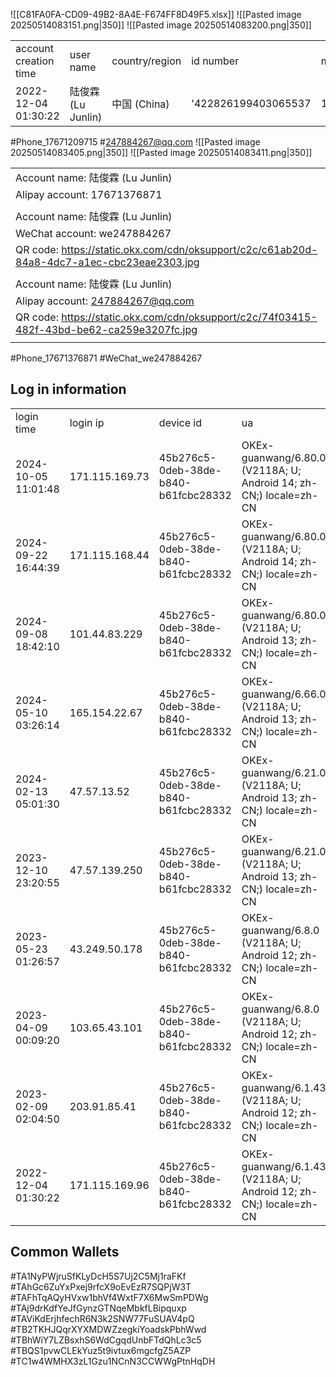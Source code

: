 ![[C81FA0FA-CD09-49B2-8A4E-F674FF8D49F5.xlsx]]
![[Pasted image 20250514083151.png|350]]
![[Pasted image 20250514083200.png|350]]

|                       |                 |                |                     |               |                  |                    |                |
| --------------------- | --------------- | -------------- | ------------------- | ------------- | ---------------- | ------------------ | -------------- |
| account creation time | user name       | country/region | id number           | mobile number | email            | uuid               | nationality en |
| 2022-12-04 01:30:22   | 陆俊霖 (Lu Junlin) | 中国 (China)     | '422826199403065537 | 17671209715   | 247884267@qq.com | 385148935519484478 | 中国 (China)     |
#Phone_17671209715
#247884267@qq.com
![[Pasted image 20250514083405.png|350]]
![[Pasted image 20250514083411.png|350]]

|                                                                                            |
| ------------------------------------------------------------------------------------------ |
| Account name: 陆俊霖 (Lu Junlin)                                                              |
| Alipay account: 17671376871                                                                |
|                                                                                            |
| Account name: 陆俊霖 (Lu Junlin)                                                              |
| WeChat account: we247884267                                                                |
| QR code: https://static.okx.com/cdn/oksupport/c2c/c61ab20d-84a8-4dc7-a1ec-cbc23eae2303.jpg |
|                                                                                            |
| Account name: 陆俊霖 (Lu Junlin)                                                              |
| Alipay account: 247884267@qq.com                                                           |
| QR code: https://static.okx.com/cdn/oksupport/c2c/74f03415-482f-43bd-be62-ca259e3207fc.jpg |
|                                                                                            |
#Phone_17671376871 
#WeChat_we247884267


## Log in information
|                     |                |                                      |                                                                   |                                                                                           |     |     |     |     |     |
| ------------------- | -------------- | ------------------------------------ | ----------------------------------------------------------------- | ----------------------------------------------------------------------------------------- | --- | --- | --- | --- | --- |
| login time          | login ip       | device id                            | ua                                                                |                                                                                           |     |     |     |     |     |
| 2024-10-05 11:01:48 | 171.115.169.73 | 45b276c5-0deb-38de-b840-b61fcbc28332 | OKEx-guanwang/6.80.0 (V2118A; U; Android 14; zh-CN;) locale=zh-CN |                                                                                           |     |     |     |     |     |
| 2024-09-22 16:44:39 | 171.115.168.44 | 45b276c5-0deb-38de-b840-b61fcbc28332 | OKEx-guanwang/6.80.0 (V2118A; U; Android 14; zh-CN;) locale=zh-CN |                                                                                           |     |     |     |     |     |
| 2024-09-08 18:42:10 | 101.44.83.229  | 45b276c5-0deb-38de-b840-b61fcbc28332 | OKEx-guanwang/6.80.0 (V2118A; U; Android 13; zh-CN;) locale=zh-CN |                                                                                           |     |     |     |     |     |
| 2024-05-10 03:26:14 | 165.154.22.67  | 45b276c5-0deb-38de-b840-b61fcbc28332 | OKEx-guanwang/6.66.0 (V2118A; U; Android 13; zh-CN;) locale=zh-CN |                                                                                           |     |     |     |     |     |
| 2024-02-13 05:01:30 | 47.57.13.52    | 45b276c5-0deb-38de-b840-b61fcbc28332 | OKEx-guanwang/6.21.0 (V2118A; U; Android 13; zh-CN;) locale=zh-CN |                                                                                           |     |     |     |     |     |
| 2023-12-10 23:20:55 | 47.57.139.250  | 45b276c5-0deb-38de-b840-b61fcbc28332 | OKEx-guanwang/6.21.0 (V2118A; U; Android 13; zh-CN;) locale=zh-CN |                                                                                           |     |     |     |     |     |
| 2023-05-23 01:26:57 | 43.249.50.178  | 45b276c5-0deb-38de-b840-b61fcbc28332 | OKEx-guanwang/6.8.0 (V2118A; U; Android 12; zh-CN;) locale=zh-CN  | xingyeleyan@gmail.com wenxin.bao@foxmail.com 906606949@qq.com<br><br>zhu1303371@gmail.com | 孙智亮 |     |     |     |     |
| 2023-04-09 00:09:20 | 103.65.43.101  | 45b276c5-0deb-38de-b840-b61fcbc28332 | OKEx-guanwang/6.8.0 (V2118A; U; Android 12; zh-CN;) locale=zh-CN  | highmore126@gmail.com<br>xing cheng                                                       |     |     |     |     |     |
| 2023-02-09 02:04:50 | 203.91.85.41   | 45b276c5-0deb-38de-b840-b61fcbc28332 | OKEx-guanwang/6.1.43 (V2118A; U; Android 12; zh-CN;) locale=zh-CN | 王煜 wy1923478153@gmail.com lots of random emails and usernames                             |     |     |     |     |     |
| 2022-12-04 01:30:22 | 171.115.169.96 | 45b276c5-0deb-38de-b840-b61fcbc28332 | OKEx-guanwang/6.1.43 (V2118A; U; Android 12; zh-CN;) locale=zh-CN |                                                                                           |     |     |     |     |     |

## Common Wallets
#TA1NyPWjruSfKLyDcH5S7Uj2C5Mj1raFKf
#TAhGc6ZuYxPxej9rfcX9oEvEzR7SQPjW3T
#TAFhTqAQyHVxw1bhVf4WxtF7X6MwSmPDWg
#TAj9drKdfYeJfGynzGTNqeMbkfLBipquxp
#TAViKdErjhfechR6N3k2SNW77FuSUAV4pQ
#TB2TKHJQqrXYXMDWZzegkiYoadskPbhWwd
#TBhWiY7LZBsxhS6WdCgqdUnbFTdQhLc3c5
#TBQS1pvwCLEkYuz5t9ivtux6mgcfgZ5AZP
#TC1w4WMHX3zL1Gzu1NCnN3CCWWgPtnHqDH